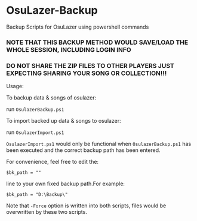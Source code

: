 # OsuLazer-Backup
Backup Scripts for OsuLazer using powershell commands

### NOTE THAT THIS BACKUP METHOD WOULD SAVE/LOAD THE WHOLE SESSION, INCLUDING LOGIN INFO
### DO NOT SHARE THE ZIP FILES TO OTHER PLAYERS JUST EXPECTING SHARING YOUR SONG OR COLLECTION!!!

Usage:

To backup data & songs of osulazer:

run `OsulazerBackup.ps1`

To import backed up data & songs to osulazer:

run `OsulazerImport.ps1`

`OsulazerImport.ps1` would only be functional when `OsulazerBackup.ps1` has been executed and the correct backup path has been entered.

For convenience, feel free to edit the:

`$bk_path = ""`

line to your own fixed backup path.For example:

`$bk_path = "D:\Backup\"`

Note that `-Force` option is written into both scripts, files would be overwritten by these two scripts.



